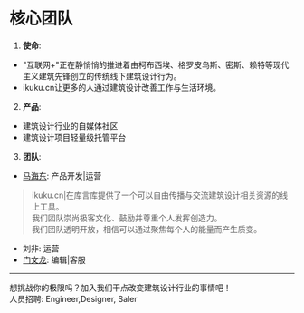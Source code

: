 # 核心团队

 

1. **使命**: 
  * "互联网+"正在静悄悄的推进着由柯布西埃、格罗皮乌斯、密斯、赖特等现代主义建筑先锋创立的传统线下建筑设计行为。
  * ikuku.cn让更多的人通过建筑设计改善工作与生活环境。    
2. **产品**: 
  * 建筑设计行业的自媒体社区
  * 建筑设计项目轻量级托管平台  
3. **团队**:  
  * [马海东](http://www.ikuku.cn/name/7673): 产品开发|运营
>ikuku.cn|在库言库提供了一个可以自由传播与交流建筑设计相关资源的线上工具。  
我们团队崇尚极客文化、鼓励并尊重个人发挥创造力。  
我们团队透明开放，相信可以通过聚焦每个人的能量而产生质变。

  * 刘非: 运营  
  * [门文龙](http://www.ikuku.cn/user/fengdian): 编辑|客服  

----

想挑战你的极限吗？加入我们干点改变建筑设计行业的事情吧！   
人员招聘: Engineer,Designer, Saler 
